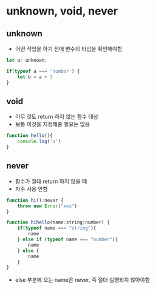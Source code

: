 # unknown, void, never
## unknown
* 어떤 작업을 하기 전에 변수의 타입을 확인해야함
```js
let a: unknown;

if(typeof a === 'number') {
    let b = a + 1
}
```

## void
* 아무 것도 return 하지 않는 함수 대상
* 보통 이것을 지정해줄 필요는 없음

```js
function hello(){
    console.log('x')
}
```

## never
* 함수가 절대 return 하지 않을 때
* 자주 사용 안함

```js
function hi():never {
    throw new Error("xxx")
}
```
```js
function hihello(name:string|number) {
    if(typeof name === "string"){
        name
    } else if (typeof name === "number"){
        name
    } else {
        name
    }
}
```
* else 부분에 오는 name은 never, 즉 절대 실행되지 않아야함
